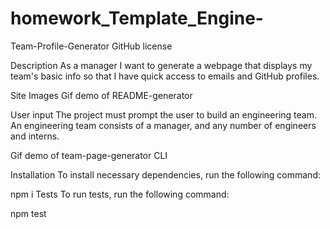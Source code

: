 # homework_Template_Engine-
Team-Profile-Generator
GitHub license

Description
As a manager I want to generate a webpage that displays my team's basic info so that I have quick access to emails and GitHub profiles.

Site Images
Gif demo of README-generator

User input
The project must prompt the user to build an engineering team. An engineering team consists of a manager, and any number of engineers and interns.

Gif demo of team-page-generator CLI

Installation
To install necessary dependencies, run the following command:

npm i
Tests
To run tests, run the following command:

npm test
